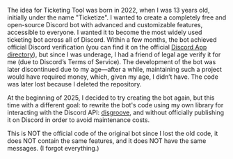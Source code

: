 The idea for Ticketing Tool was born in 2022, when I was 13 years old, initially under the name "Ticketize". I wanted to create a completely free and open-source Discord bot with advanced and customizable features, accessible to everyone. I wanted it to become the most widely used ticketing bot across all of Discord. Within a few months, the bot achieved official Discord verification (you can find it on the official [Discord App directory](https://discord.com/discovery/applications/882986907280228372)), but since I was underage, I had a friend of legal age verify it for me (due to Discord’s Terms of Service). The development of the bot was later discontinued due to my age—after a while, maintaining such a project would have required money, which, given my age, I didn’t have. The code was later lost because I deleted the repository.

At the beginning of 2025, I decided to try creating the bot again, but this time with a different goal: to rewrite the bot's code using my own library for interacting with the Discord API: [disgroove](https://github.com/sergiogotuzzo/disgroove), and without officially publishing it on Discord in order to avoid maintenance costs.

This is NOT the official code of the original bot since I lost the old code, it does NOT contain the same features, and it does NOT have the same messages. (I forgot everything.)
